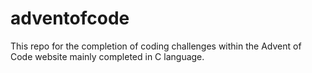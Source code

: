 # adventofcode
This repo for the completion of coding challenges within the Advent of Code website mainly completed in C language.
